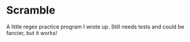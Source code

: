 # Scramble

A little regex practice program I wrote up. Still needs tests and could be fancier, but it works!
